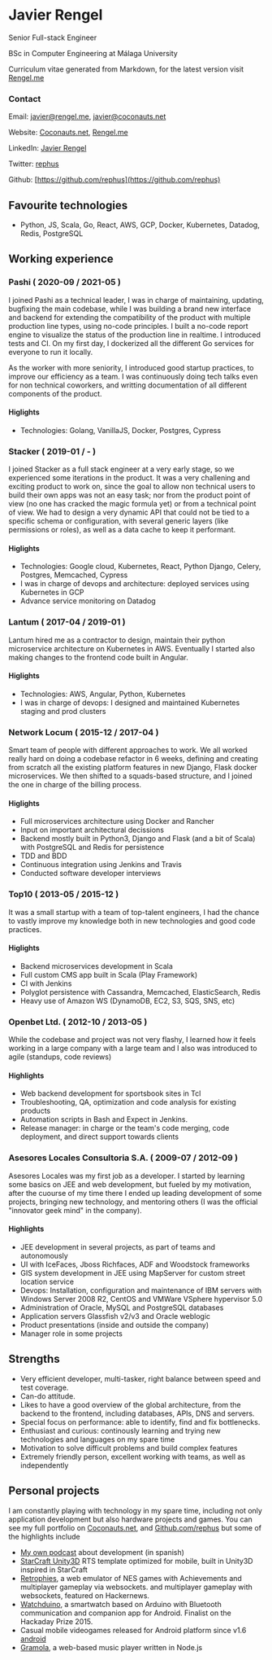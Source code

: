 <!--
Everything in comments works in node.js and output to json,
but markdown will ignore those lines.

Also, everything between parenthesis and without semicolons
will be ignored by node.js / json
-->

# Javier Rengel

Senior Full-stack Engineer

BSc in Computer Engineering at Málaga University

Curriculum vitae generated from Markdown, for the latest version visit [Rengel.me](http://rengel.me)



<!--
## Personal information

Name: Javier Rengel Jimenez
Title: Senior Full Stack Software Engineer
Education: BSc in Computer Engineering at Málaga University
-->



### Contact

Email: javier@rengel.me, javier@coconauts.net

Website: [Coconauts.net](http://coconauts.net), [Rengel.me](http://rengel.me)

LinkedIn: [Javier Rengel](https://www.linkedin.com/pub/javier-rengel-jimenez/56/865/432/en)

Twitter: [rephus](http://twitter.com/rephus)

Github: [https://github.com/rephus](https://github.com/rephus)

## Favourite technologies

* Python, JS, Scala, Go, React, AWS, GCP, Docker, Kubernetes, Datadog, Redis, PostgreSQL

## Working experience

### Pashi ( 2020-09 / 2021-05 )
<!--
Started: 2020-09
Finished: 2021-05
-->
I joined Pashi as a technical leader,
I was in charge of maintaining, updating, bugfixing the main codebase, 
while I was building a brand new interface and backend for extending the compatibility of the product with 
multiple production line types, using no-code principles. 
I built a no-code report engine to visualize the status of the production line in realtime. 
I introduced tests and CI. 
On my first day, I dockerized all the different Go services for everyone to run it locally. 

As the worker with more seniority, I introduced good startup practices, to improve our efficiency as a team. 
I was continuously doing tech talks even for non technical coworkers, and writting documentation of all different components of the product.


#### Higlights

* Technologies: Golang, VanillaJS, Docker, Postgres, Cypress


### Stacker ( 2019-01 / - )
<!--
Started: 2019-01
Finished: 2020-09
-->
I joined Stacker as a full stack engineer at a very early stage, so we experienced some iterations in the product. It was a very challening and exciting product to work on, since the goal to allow non technical users to build their own apps was not an easy task; nor from the product point of view (no one has cracked the magic formula yet) or from a technical point of view. We had to design a very dynamic API that could not be tied to a specific schema or configuration, with several generic layers (like permissions or roles), as well as a data cache to keep it performant.              

#### Higlights

* Technologies: Google cloud, Kubernetes, React, Python Django, Celery, Postgres, Memcached, Cypress
* I was in charge of devops and architecture: deployed services using Kubernetes in GCP
* Advance service monitoring on Datadog

### Lantum ( 2017-04 / 2019-01 )
<!--
Started: 2017-04
Finished: 2019-01

-->
Lantum hired me as a contractor to design, maintain their python microservice architecture on Kubernetes in AWS. 
Eventually I started also making changes to the frontend code built in Angular. 

#### Higlights

* Technologies: AWS, Angular, Python, Kubernetes
* I was in charge of devops: I designed and maintained Kubernetes staging and prod clusters

### Network Locum ( 2015-12 / 2017-04 )

<!--
Started: 2015-12
Finished: 2017-04
-->
Smart team of people with different approaches to work.
We all worked really hard on doing a codebase refactor in 6 weeks,
defining and creating from scratch all the existing platform features
in new Django, Flask docker microservices.
We then shifted to a squads-based structure, and I joined the one in
charge of the billing process.

#### Higlights

* Full microservices architecture using Docker and Rancher
* Input on important architectural decissions
* Backend mostly built in Python3, Django and Flask (and a bit of Scala) with PostgreSQL and Redis for persistence
* TDD and BDD
* Continuous integration using Jenkins and Travis
* Conducted software developer interviews

### Top10 ( 2013-05 / 2015-12 )

<!--
Started: 2013-05
Finished: 2015-12
-->
It was a small startup with a team of top-talent engineers,
I had the chance to vastly improve my knowledge both in new technologies
and good code practices.

#### Higlights

* Backend microservices development in Scala
* Full custom CMS app built in Scala (Play Framework)
* CI with Jenkins
* Polyglot persistence with Cassandra, Memcached, ElasticSearch, Redis
* Heavy use of Amazon WS (DynamoDB, EC2, S3, SQS, SNS, etc)

### Openbet Ltd.  ( 2012-10 / 2013-05 )

<!--
Started: 2012-10
Finished: 2013-05
-->

While the codebase and project was not very flashy, I learned how it feels working in a large company with a large team and I also was introduced to agile (standups, code reviews)

#### Highlights

* Web backend development for sportsbook sites in Tcl
* Troubleshooting, QA, optimization and code analysis for existing products
* Automation scripts in Bash and Expect in Jenkins.
* Release manager: in charge or the team's code merging, code deployment, and direct support towards clients

### Asesores Locales Consultoria S.A. ( 2009-07 / 2012-09 )

<!--
Started: 2009-07
Finished: 2012-09
-->


Asesores Locales was my first job as a developer.
I started by learning some basics on JEE and web development, but fueled by
my motivation, after the cuourse of my time there I ended up leading development
of some projects, bringing new technology, and mentoring others
(I was the official "innovator geek mind" in the company).

#### Highlights

* JEE development in several projects, as part of teams and autonomously
* UI with IceFaces, Jboss Richfaces, ADF and Woodstock frameworks
* GIS system development in JEE using MapServer for custom street location service
* Devops: Installation, configuration and maintenance of IBM servers with Windows Server 2008 R2, CentOS and VMWare VSphere hypervisor 5.0 
* Administration of Oracle, MySQL and PostgreSQL databases
* Application servers Glassfish v2/v3 and Oracle weblogic
* Product presentations (inside and outside the company)
* Manager role in some projects

## Strengths

* Very efficient developer, multi-tasker, right balance between speed and test coverage.
* Can-do attitude.
* Likes to have a good overview of the global architecture, from the backend to the frontend, including databases, APIs, DNS and servers.
* Special focus on performance: able to identify, find and fix bottlenecks.
* Enthusiast and curious: continously learning and trying new technologies and languages on my spare time
* Motivation to solve difficult problems and build complex features
* Extremely friendly person, excellent working with teams, as well as independently

## Personal projects

I am constantly playing with technology in my spare time, including
not only application development but also hardware projects and games.
You can see my full portfolio on [Coconauts.net](http://coconauts.net/projects), and [Github.com/rephus](https://github.com/rephus)
but some of the highlights include

* [My own podcast](http://coconauts.net/projects/podcast/) about development (in spanish)
* [StarCraft Unity3D](http://coconauts.net/projects/starcraft-unity3d/) RTS template optimized for mobile, built in Unity3D inspired in StarCraft
* [Retrophies](http://html5.coconauts.net/retrophies), a web emulator of NES games with Achievements and multiplayer gameplay via websockets.
  and multiplayer gameplay with websockets, featured on Hackernews.
* [Watchduino](http://coconauts.net/projects/watchduino2/), a smartwatch based
  on Arduino with Bluetooth communication and companion app for Android.
  Finalist on the Hackaday Prize 2015.
* Casual mobile videogames released for Android platform since v1.6 [android](http://coconauts.net/blog/tags/android/)
* [Gramola](http://coconauts.net/projects/gramola/), a web-based music player written in Node.js
